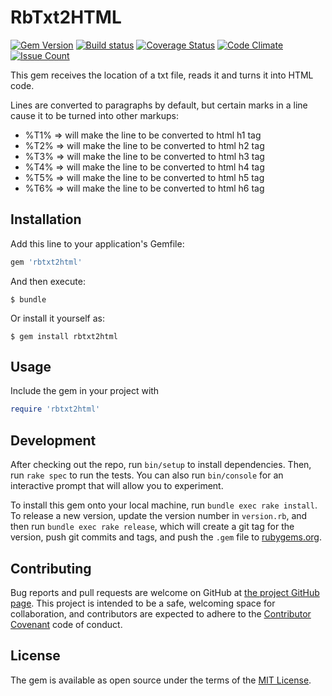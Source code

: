 # RbTxt2HTML

[![Gem Version](https://badge.fury.io/rb/rbtxt2html.svg)](https://badge.fury.io/rb/rbtxt2html)
[![Build status](https://travis-ci.org/EdDeAlmeidaJr/rbtxt2html.svg?branch=master)](https://travis-ci.org/EdDeAlmeidaJr/rbtxt2html.svg?branch=master)
[![Coverage Status](https://coveralls.io/repos/github/EdDeAlmeidaJr/rbtxt2html/badge.svg?branch=master)](https://coveralls.io/github/EdDeAlmeidaJr/rbtxt2html?branch=master)
[![Code Climate](https://codeclimate.com/repos/56b8c0f316cb7c26bd002a50/badges/060c1b3c346cc72b493c/gpa.svg)](https://codeclimate.com/repos/56b8c0f316cb7c26bd002a50/feed)
[![Issue Count](https://codeclimate.com/repos/56b8c0f316cb7c26bd002a50/badges/060c1b3c346cc72b493c/issue_count.svg)](https://codeclimate.com/repos/56b8c0f316cb7c26bd002a50/feed)

This gem receives the location of a txt file, reads it and turns it into HTML code.

Lines are converted to paragraphs by default, but certain marks in a line cause it to be turned into other markups:

* %T1%       => will make the line to be converted to html h1 tag
* %T2%       => will make the line to be converted to html h2 tag
* %T3%       => will make the line to be converted to html h3 tag
* %T4%       => will make the line to be converted to html h4 tag
* %T5%       => will make the line to be converted to html h5 tag
* %T6%       => will make the line to be converted to html h6 tag

## Installation

Add this line to your application's Gemfile:

```ruby
gem 'rbtxt2html'
```

And then execute:

    $ bundle

Or install it yourself as:

    $ gem install rbtxt2html

## Usage

Include the gem in your project with

```ruby
require 'rbtxt2html'
```

## Development

After checking out the repo, run `bin/setup` to install dependencies. Then, run `rake spec` to run the tests. You can also run `bin/console` for an interactive prompt that will allow you to experiment.

To install this gem onto your local machine, run `bundle exec rake install`. To release a new version, update the version number in `version.rb`, and then run `bundle exec rake release`, which will create a git tag for the version, push git commits and tags, and push the `.gem` file to [rubygems.org](https://rubygems.org).

## Contributing

Bug reports and pull requests are welcome on GitHub at [the project GitHub page](https://github.com/EdDeAlmeidaJr/rbtxt2html). This project is intended to be a safe, welcoming space for collaboration, and contributors are expected to adhere to the [Contributor Covenant](http://contributor-covenant.org) code of conduct.


## License

The gem is available as open source under the terms of the [MIT License](http://opensource.org/licenses/MIT).

